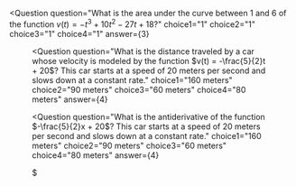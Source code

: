 <Question
question="What is the area under the curve between $1$ and $6$ of the function $v(t)=-t^3+10 t^2-27 t+18$?"
choice1="1"
choice2="1"
choice3="1"
choice4="1"
answer={3}

>

<Figure
  image="figures/negative-area-practice-problem.svg" 
/>

</Question>

<Question
question="What is the distance traveled by a car whose velocity is modeled by the function $v(t) = -\frac{5}{2}t + 20$? This car starts at a speed of 20 meters per second and slows down at a constant rate."
choice1="$160$ meters"
choice2="$90$ meters"
choice3="$60$ meters"
choice4="$80$ meters"
answer={4}

>

</Question>

<Question
question="What is the antiderivative of the function $-\frac{5}{2}x + 20$? This car starts at a speed of 20 meters per second and slows down at a constant rate."
choice1="$160$ meters"
choice2="$90$ meters"
choice3="$60$ meters"
choice4="$80$ meters"
answer={4}

>

$

</Question>
